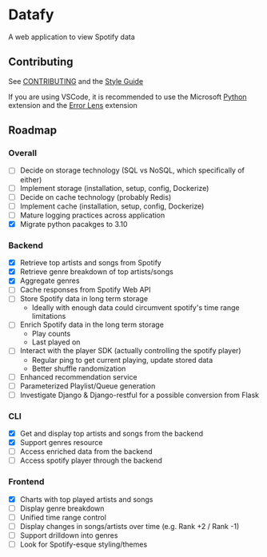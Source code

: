 # Datafy

A web application to view Spotify data

## Contributing

See [CONTRIBUTING](CONTRIBUTING.md) and the [Style Guide](style-guide.md)

If you are using VSCode, it is recommended to use the Microsoft [Python](https://marketplace.visualstudio.com/items?itemName=ms-python.python)
extension and the [Error Lens](https://marketplace.visualstudio.com/items?itemName=usernamehw.errorlens) extension

## Roadmap

### Overall

- [ ] Decide on storage technology (SQL vs NoSQL, which specifically of either)
- [ ] Implement storage (installation, setup, config, Dockerize)
- [ ] Decide on cache technology (probably Redis)
- [ ] Implement cache (installation, setup, config, Dockerize)
- [ ] Mature logging practices across application
- [X] Migrate python pacakges to 3.10

### Backend

- [X] Retrieve top artists and songs from Spotify
- [X] Retrieve genre breakdown of top artists/songs
- [X] Aggregate genres
- [ ] Cache responses from Spotify Web API
- [ ] Store Spotify data in long term storage
  - Ideally with enough data could circumvent spotify's time range limitations
- [ ] Enrich Spotify data in the long term storage
  - Play counts
  - Last played on
- [ ] Interact with the player SDK (actually controlling the spotify player)
  - Regular ping to get current playing, update stored data
  - Better shuffle randomization
- [ ] Enhanced recommendation service
- [ ] Parameterized Playlist/Queue generation
- [ ] Investigate Django & Django-restful for a possible conversion from Flask

### CLI

- [X] Get and display top artists and songs from the backend
- [X] Support genres resource
- [ ] Access enriched data from the backend
- [ ] Access spotify player through the backend

### Frontend

- [X] Charts with top played artists and songs
- [ ] Display genre breakdown
- [ ] Unified time range control
- [ ] Display changes in songs/artists over time (e.g. Rank +2 / Rank -1)
- [ ] Support drilldown into genres
- [ ] Look for Spotify-esque styling/themes
